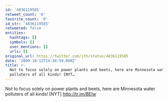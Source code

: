 ```yaml
---
id: '4836119585'
retweet_count: '0'
favorite_count: '0'
id_str: '4836119585'
retweeted: false
entities:
  hashtags: []
  symbols: []
  user_mentions: []
  urls: []
original_url: https://twitter.com/jth/status/4836119585
date: '2009-10-13T14:38:59.000Z'
title: >-
  Not to focus solely on power plants and beets, here are Minnesota water
  polluters of all kinds! [NYT…
---
```


Not to focus solely on power plants and beets, here are Minnesota water polluters of all kinds! [NYT] http://tr.im/BElw